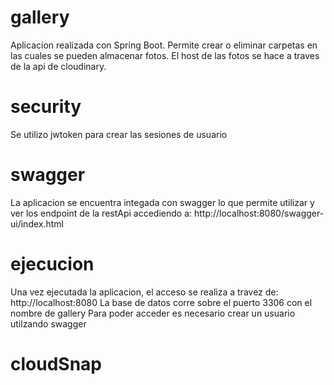 # gallery
Aplicacion realizada con Spring Boot. Permite crear o eliminar carpetas en las cuales se pueden almacenar fotos. El host de las fotos se hace a traves de la api de cloudinary.

# security
Se utilizo jwtoken para crear las sesiones de usuario

# swagger
La aplicacion se encuentra integada con swagger lo que permite utilizar y ver los endpoint de la restApi accediendo a: http://localhost:8080/swagger-ui/index.html

# ejecucion
Una vez ejecutada la aplicacion, el acceso se realiza a travez de: http://localhost:8080
La base de datos corre sobre el puerto 3306 con el nombre de gallery
Para poder acceder es necesario crear un usuario utilzando swagger
# cloudSnap
